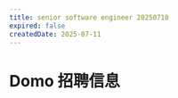 ```yaml
---
title: senior software engineer 20250710
expired: false
createdDate: 2025-07-11
---
```


# Domo 招聘信息

<JobPostingTable job-posting-json-path="domo/data/senior-software-engineer-20250710"/>